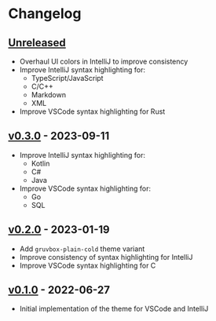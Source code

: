 # Changelog

## [Unreleased]

- Overhaul UI colors in IntelliJ to improve consistency
- Improve IntelliJ syntax highlighting for:
  - TypeScript/JavaScript
  - C/C++
  - Markdown
  - XML
- Improve VSCode syntax highlighting for Rust

## [v0.3.0] - 2023-09-11

- Improve IntelliJ syntax highlighting for:
  - Kotlin
  - C#
  - Java
- Improve VSCode syntax highlighting for:
  - Go
  - SQL

## [v0.2.0] - 2023-01-19

- Add `gruvbox-plain-cold` theme variant
- Improve consistency of syntax highlighting for IntelliJ
- Improve VSCode syntax highlighting for C

## [v0.1.0] - 2022-06-27

- Initial implementation of the theme for VSCode and IntelliJ

[unreleased]: https://github.com/hermannm/gruvbox-plain/compare/v0.3.0...HEAD
[v0.3.0]: https://github.com/hermannm/gruvbox-plain/compare/v0.2.0...v0.3.0
[v0.2.0]: https://github.com/hermannm/gruvbox-plain/compare/v0.1.0...v0.2.0
[v0.1.0]: https://github.com/hermannm/gruvbox-plain/compare/341ebb8...v0.1.0
